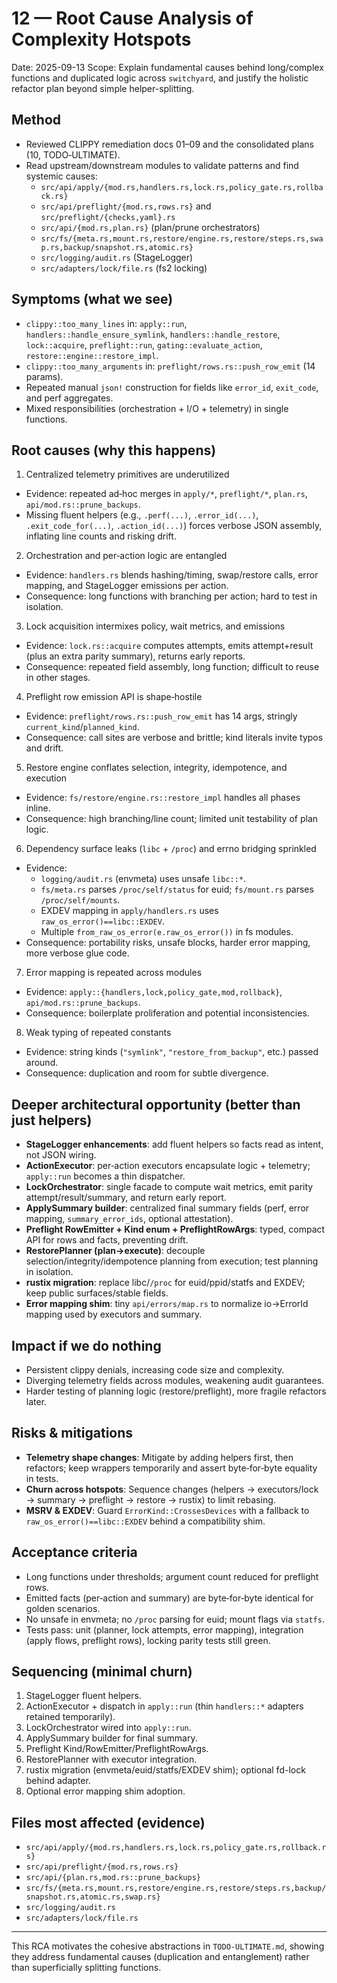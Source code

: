 # 12 — Root Cause Analysis of Complexity Hotspots

Date: 2025-09-13
Scope: Explain fundamental causes behind long/complex functions and duplicated logic across `switchyard`, and justify the holistic refactor plan beyond simple helper-splitting.

## Method

- Reviewed CLIPPY remediation docs 01–09 and the consolidated plans (10, TODO‑ULTIMATE).
- Read upstream/downstream modules to validate patterns and find systemic causes:
  - `src/api/apply/{mod.rs,handlers.rs,lock.rs,policy_gate.rs,rollback.rs}`
  - `src/api/preflight/{mod.rs,rows.rs}` and `src/preflight/{checks,yaml}.rs`
  - `src/api/{mod.rs,plan.rs}` (plan/prune orchestrators)
  - `src/fs/{meta.rs,mount.rs,restore/engine.rs,restore/steps.rs,swap.rs,backup/snapshot.rs,atomic.rs}`
  - `src/logging/audit.rs` (StageLogger)
  - `src/adapters/lock/file.rs` (fs2 locking)

## Symptoms (what we see)

- `clippy::too_many_lines` in: `apply::run`, `handlers::handle_ensure_symlink`, `handlers::handle_restore`, `lock::acquire`, `preflight::run`, `gating::evaluate_action`, `restore::engine::restore_impl`.
- `clippy::too_many_arguments` in: `preflight/rows.rs::push_row_emit` (14 params).
- Repeated manual `json!` construction for fields like `error_id`, `exit_code`, and perf aggregates.
- Mixed responsibilities (orchestration + I/O + telemetry) in single functions.

## Root causes (why this happens)

1) Centralized telemetry primitives are underutilized

- Evidence: repeated ad‑hoc merges in `apply/*`, `preflight/*`, `plan.rs`, `api/mod.rs::prune_backups`.
- Missing fluent helpers (e.g., `.perf(...)`, `.error_id(...)`, `.exit_code_for(...)`, `.action_id(...)`) forces verbose JSON assembly, inflating line counts and risking drift.

2) Orchestration and per‑action logic are entangled

- Evidence: `handlers.rs` blends hashing/timing, swap/restore calls, error mapping, and StageLogger emissions per action.
- Consequence: long functions with branching per action; hard to test in isolation.

3) Lock acquisition intermixes policy, wait metrics, and emissions

- Evidence: `lock.rs::acquire` computes attempts, emits attempt+result (plus an extra parity summary), returns early reports.
- Consequence: repeated field assembly, long function; difficult to reuse in other stages.

4) Preflight row emission API is shape‑hostile

- Evidence: `preflight/rows.rs::push_row_emit` has 14 args, stringly `current_kind`/`planned_kind`.
- Consequence: call sites are verbose and brittle; kind literals invite typos and drift.

5) Restore engine conflates selection, integrity, idempotence, and execution

- Evidence: `fs/restore/engine.rs::restore_impl` handles all phases inline.
- Consequence: high branching/line count; limited unit testability of plan logic.

6) Dependency surface leaks (`libc` + `/proc`) and errno bridging sprinkled

- Evidence:
  - `logging/audit.rs` (envmeta) uses unsafe `libc::*`.
  - `fs/meta.rs` parses `/proc/self/status` for euid; `fs/mount.rs` parses `/proc/self/mounts`.
  - EXDEV mapping in `apply/handlers.rs` uses `raw_os_error()==libc::EXDEV`.
  - Multiple `from_raw_os_error(e.raw_os_error())` in fs modules.
- Consequence: portability risks, unsafe blocks, harder error mapping, more verbose glue code.

7) Error mapping is repeated across modules

- Evidence: `apply::{handlers,lock,policy_gate,mod,rollback}`, `api/mod.rs::prune_backups`.
- Consequence: boilerplate proliferation and potential inconsistencies.

8) Weak typing of repeated constants

- Evidence: string kinds (`"symlink"`, `"restore_from_backup"`, etc.) passed around.
- Consequence: duplication and room for subtle divergence.

## Deeper architectural opportunity (better than just helpers)

- __StageLogger enhancements__: add fluent helpers so facts read as intent, not JSON wiring.
- __ActionExecutor__: per‑action executors encapsulate logic + telemetry; `apply::run` becomes a thin dispatcher.
- __LockOrchestrator__: single facade to compute wait metrics, emit parity attempt/result/summary, and return early report.
- __ApplySummary builder__: centralized final summary fields (perf, error mapping, `summary_error_ids`, optional attestation).
- __Preflight RowEmitter + Kind enum + PreflightRowArgs__: typed, compact API for rows and facts, preventing drift.
- __RestorePlanner (plan→execute)__: decouple selection/integrity/idempotence planning from execution; test planning in isolation.
- __rustix migration__: replace libc/`/proc` for euid/ppid/statfs and EXDEV; keep public surfaces/stable fields.
- __Error mapping shim__: tiny `api/errors/map.rs` to normalize io→ErrorId mapping used by executors and summary.

## Impact if we do nothing

- Persistent clippy denials, increasing code size and complexity.
- Diverging telemetry fields across modules, weakening audit guarantees.
- Harder testing of planning logic (restore/preflight), more fragile refactors later.

## Risks & mitigations

- __Telemetry shape changes__: Mitigate by adding helpers first, then refactors; keep wrappers temporarily and assert byte‑for‑byte equality in tests.
- __Churn across hotspots__: Sequence changes (helpers → executors/lock → summary → preflight → restore → rustix) to limit rebasing.
- __MSRV & EXDEV__: Guard `ErrorKind::CrossesDevices` with a fallback to `raw_os_error()==libc::EXDEV` behind a compatibility shim.

## Acceptance criteria

- Long functions under thresholds; argument count reduced for preflight rows.
- Emitted facts (per‑action and summary) are byte‑for‑byte identical for golden scenarios.
- No unsafe in envmeta; no `/proc` parsing for euid; mount flags via `statfs`.
- Tests pass: unit (planner, lock attempts, error mapping), integration (apply flows, preflight rows), locking parity tests still green.

## Sequencing (minimal churn)

1. StageLogger fluent helpers.
2. ActionExecutor + dispatch in `apply::run` (thin `handlers::*` adapters retained temporarily).
3. LockOrchestrator wired into `apply::run`.
4. ApplySummary builder for final summary.
5. Preflight Kind/RowEmitter/PreflightRowArgs.
6. RestorePlanner with executor integration.
7. rustix migration (envmeta/euid/statfs/EXDEV shim); optional fd-lock behind adapter.
8. Optional error mapping shim adoption.

## Files most affected (evidence)

- `src/api/apply/{mod.rs,handlers.rs,lock.rs,policy_gate.rs,rollback.rs}`
- `src/api/preflight/{mod.rs,rows.rs}`
- `src/api/{plan.rs,mod.rs::prune_backups}`
- `src/fs/{meta.rs,mount.rs,restore/engine.rs,restore/steps.rs,backup/snapshot.rs,atomic.rs,swap.rs}`
- `src/logging/audit.rs`
- `src/adapters/lock/file.rs`

---
This RCA motivates the cohesive abstractions in `TODO-ULTIMATE.md`, showing they address fundamental causes (duplication and entanglement) rather than superficially splitting functions.
